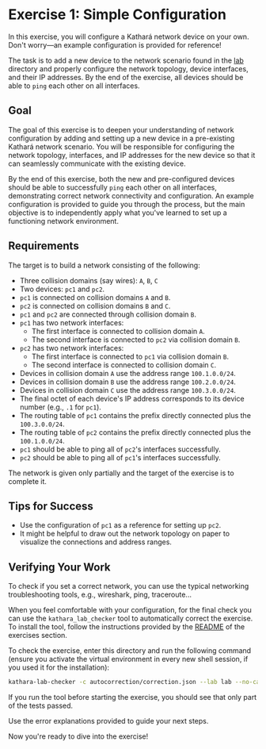 # Exercise 1: Simple Configuration

In this exercise, you will configure a Kathará network device on your own. Don't worry—an example configuration is
provided for reference!

The task is to add a new device to the network scenario found in the [lab](lab) directory and properly configure the
network topology, device interfaces, and their IP addresses.
By the end of the exercise, all devices should be able to `ping` each other on all interfaces.

## Goal

The goal of this exercise is to deepen your understanding of network configuration by adding and setting up a new device
in a pre-existing Kathará network scenario. You will be responsible for configuring the network topology, interfaces,
and IP addresses for the new device so that it can seamlessly communicate with the existing device.

By the end of this exercise, both the new and pre-configured devices should be able to successfully `ping` each other on
all interfaces, demonstrating correct network connectivity and configuration. An example configuration is provided to
guide you through the process, but the main objective is to independently apply what you've learned to set up a
functioning network environment.

## Requirements

The target is to build a network consisting of the following:

- Three collision domains (say wires): `A`, `B`, `C`
- Two devices: `pc1` and `pc2`.
- `pc1` is connected on collision domains `A` and `B`.
- `pc2` is connected on collision domains `B` and `C`.
- `pc1` and `pc2` are connected through collision domain `B`.
- `pc1` has two network interfaces:
    - The first interface is connected to collision domain `A`.
    - The second interface is connected to `pc2` via collision domain `B`.
- `pc2` has two network interfaces:
    - The first interface is connected to `pc1` via collision domain `B`.
    - The second interface is connected to collision domain `C`.
- Devices in collision domain `A` use the address range `100.1.0.0/24`.
- Devices in collision domain `B` use the address range `100.2.0.0/24`.
- Devices in collision domain `C` use the address range `100.3.0.0/24`.
- The final octet of each device's IP address corresponds to its device number (e.g., `.1` for `pc1`).
- The routing table of `pc1` contains the prefix directly connected plus the `100.3.0.0/24`.
- The routing table of `pc2` contains the prefix directly connected plus the `100.1.0.0/24`.
- `pc1` should be able to ping all of `pc2`'s interfaces successfully.
- `pc2` should be able to ping all of `pc1`'s interfaces successfully.

The network is given only partially and the target of the exercise is to complete it.

## Tips for Success

- Use the configuration of `pc1` as a reference for setting up `pc2`.
- It might be helpful to draw out the network topology on paper to visualize the connections and address ranges.

## Verifying Your Work

To check if you set a correct network, you can use the typical networking troubleshooting tools, e.g., wireshark, ping,
traceroute...

When you feel comfortable with your configuration, for the final check you can use the `kathara_lab_checker` tool to
automatically correct the exercise. 
To install the tool, follow the instructions provided by the [README](../README.md) of the exercises section.

To check the exercise, enter this directory and run the following command (ensure you activate the virtual
environment in every new shell session, if you used it for the installation):

```bash
kathara-lab-checker -c autocorrection/correction.json --lab lab --no-cache --skip-report
```

If you run the tool before starting the exercise, you should see that only part of the tests passed.

Use the error explanations provided to guide your next steps.

Now you're ready to dive into the exercise!
